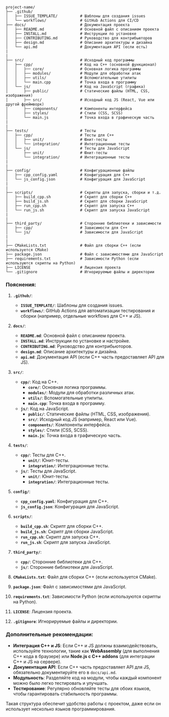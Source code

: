 ```
project-name/
├── .github/
│   ├── ISSUE_TEMPLATE/          # Шаблоны для создания issues
│   └── workflows/               # GitHub Actions для CI/CD
├── docs/                        # Документация проекта
│   ├── README.md                # Основной файл с описанием проекта
│   ├── INSTALL.md               # Инструкции по установке
│   ├── CONTRIBUTING.md          # Руководство для контрибьюторов
│   ├── design.md                # Описание архитектуры и дизайна
│   └── api.md                   # Документация API (если есть)
|
|
├── src/                         # Исходный код программы
│   ├── cpp/                     # Код на C++ (основной функционал)
│   │   ├── core/                # Основная логика программы
│   │   ├── modules/             # Модули для обработки атак
│   │   ├── utils/               # Вспомогательные утилиты
│   │   └── main.cpp             # Точка входа в программу
│   └── js/                      # Код на JavaScript (графика)
│       ├── public/              # Статические файлы (HTML, CSS, изображения)
│       ├── src/                 # Исходный код JS (React, Vue или другой фреймворк)
│       ├── components/          # Компоненты интерфейса
│       ├── styles/              # Стили (CSS, SCSS)
│       └── main.js              # Точка входа в графическую часть
|
|
├── tests/                       # Тесты
│   ├── cpp/                     # Тесты для C++
│   │   ├── unit/                # Юнит-тесты
│   │   └── integration/         # Интеграционные тесты
│   └── js/                      # Тесты для JavaScript
│       ├── unit/                # Юнит-тесты
│       └── integration/         # Интеграционные тесты
|
|
├── config/                      # Конфигурационные файлы
│   ├── cpp_config.yaml          # Конфигурация для C++
│   └── js_config.json           # Конфигурация для JavaScript
|
|
├── scripts/                     # Скрипты для запуска, сборки и т.д.
│   ├── build_cpp.sh             # Скрипт для сборки C++
│   ├── build_js.sh              # Скрипт для сборки JavaScript
│   ├── run_cpp.sh               # Скрипт для запуска C++
│   └── run_js.sh                # Скрипт для запуска JavaScript
|
|
├── third_party/                 # Сторонние библиотеки и зависимости
│   ├── cpp/                     # Зависимости для C++
│   └── js/                      # Зависимости для JavaScript
|
|
├── CMakeLists.txt               # Файл для сборки C++ (если используется CMake)
├── package.json                 # Файл с зависимостями для JavaScript
├── requirements.txt             # Зависимости Python (если используются скрипты на Python)
├── LICENSE                      # Лицензия проекта
└── .gitignore                   # Игнорируемые файлы и директории
```

### Пояснения:

1. **`.github/`**:

   - **`ISSUE_TEMPLATE/`**: Шаблоны для создания issues.
   - **`workflows/`**: GitHub Actions для автоматизации тестирования и сборки (например, отдельные workflows для C++ и JS).

2. **`docs/`**:

   - **`README.md`**: Основной файл с описанием проекта.
   - **`INSTALL.md`**: Инструкции по установке и настройке.
   - **`CONTRIBUTING.md`**: Руководство для контрибьюторов.
   - **`design.md`**: Описание архитектуры и дизайна.
   - **`api.md`**: Документация API (если C++ часть предоставляет API для JS).

3. **`src/`**:

   - **`cpp/`**: Код на C++.
     - **`core/`**: Основная логика программы.
     - **`modules/`**: Модули для обработки различных атак.
     - **`utils/`**: Вспомогательные утилиты.
     - **`main.cpp`**: Точка входа в программу.
   - **`js/`**: Код на JavaScript.
     - **`public/`**: Статические файлы (HTML, CSS, изображения).
     - **`src/`**: Исходный код JS (например, React или Vue).
     - **`components/`**: Компоненты интерфейса.
     - **`styles/`**: Стили (CSS, SCSS).
     - **`main.js`**: Точка входа в графическую часть.

4. **`tests/`**:

   - **`cpp/`**: Тесты для C++.
     - **`unit/`**: Юнит-тесты.
     - **`integration/`**: Интеграционные тесты.
   - **`js/`**: Тесты для JavaScript.
     - **`unit/`**: Юнит-тесты.
     - **`integration/`**: Интеграционные тесты.

5. **`config/`**:

   - **`cpp_config.yaml`**: Конфигурация для C++.
   - **`js_config.json`**: Конфигурация для JavaScript.

6. **`scripts/`**:

   - **`build_cpp.sh`**: Скрипт для сборки C++.
   - **`build_js.sh`**: Скрипт для сборки JavaScript.
   - **`run_cpp.sh`**: Скрипт для запуска C++.
   - **`run_js.sh`**: Скрипт для запуска JavaScript.

7. **`third_party/`**:

   - **`cpp/`**: Сторонние библиотеки для C++.
   - **`js/`**: Сторонние библиотеки для JavaScript.

8. **`CMakeLists.txt`**: Файл для сборки C++ (если используется CMake).

9. **`package.json`**: Файл с зависимостями для JavaScript.

10. **`requirements.txt`**: Зависимости Python (если используются скрипты на Python).

11. **`LICENSE`**: Лицензия проекта.

12. **`.gitignore`**: Игнорируемые файлы и директории.

### Дополнительные рекомендации:

- **Интеграция C++ и JS**: Если C++ и JS должны взаимодействовать, используйте технологии, такие как **WebAssembly** (для выполнения C++ кода в браузере) или **Node.js с C++ addons** (для интеграции C++ и JS на сервере).
- **Документация API**: Если C++ часть предоставляет API для JS, обязательно документируйте его в `docs/api.md`.
- **Модульность**: Разделяйте код на модули, чтобы каждый компонент можно было легко тестировать и улучшать.
- **Тестирование**: Регулярно обновляйте тесты для обоих языков, чтобы гарантировать стабильность программы.

Такая структура обеспечит удобство работы с проектом, даже если он использует несколько языков программирования.
